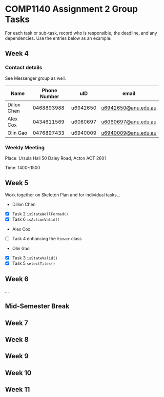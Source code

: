 # COMP1140 Assignment 2 Group Tasks

For each task or sub-task, record who is responsible, the deadline, and any dependencies.
Use the entries below as an example.

## Week 4

### Contact details

See Messenger group as well.

| Name | Phone Number | uID | email |
|---|---|---|---|
| Dillon Chen | 0468893988 | u6942650 | u6942650@anu.edu.au |
| Alex Cox | 0434611569 | u6060697 | u6060697@anu.edu.au |
| Olin Gao | 0476897433 | u6940009 | u6940009@anu.edu.au |

### Weekly Meeting
Place: Ursula Hall 50 Daley Road, Acton ACT 2601

Time: 1400~1500


## Week 5

Work together on Skeleton Plan and for individual tasks...

* Dillon Chen
* [x] Task 2 `isStateWellFormed()`
* [x] Task 6 `isActionValid()`
* Alex Cox
* [ ] Task 4 enhancing the `Viewer` class
* Olin Gao
* [x] Task 3 `isStateValid()`
* [x] Task 5 `selectTiles()`

## Week 6

...

## Mid-Semester Break

## Week 7

## Week 8

## Week 9

## Week 10

## Week 11
